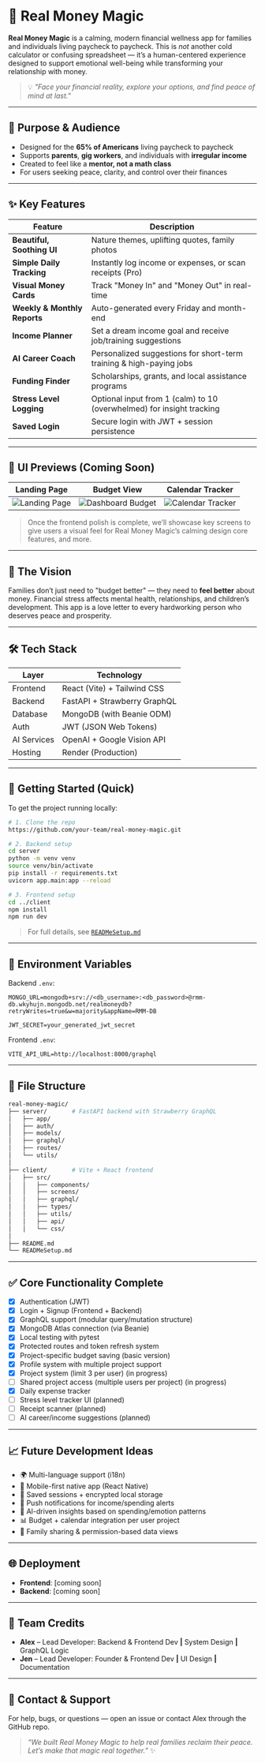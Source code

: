 # 💸 Real Money Magic

**Real Money Magic** is a calming, modern financial wellness app for families and individuals living paycheck to paycheck. This is *not* another cold calculator or confusing spreadsheet — it’s a human-centered experience designed to support emotional well-being while transforming your relationship with money.

> 💡 *"Face your financial reality, explore your options, and find peace of mind at last."*

---

## 🎯 Purpose & Audience

- Designed for the **65% of Americans** living paycheck to paycheck
- Supports **parents**, **gig workers**, and individuals with **irregular income**
- Created to feel like a **mentor, not a math class**
- For users seeking peace, clarity, and control over their finances

---

## ✨ Key Features

| Feature                    | Description                                                                 |
|---------------------------|-----------------------------------------------------------------------------|
| **Beautiful, Soothing UI**| Nature themes, uplifting quotes, family photos                              |
| **Simple Daily Tracking** | Instantly log income or expenses, or scan receipts (Pro)                    |
| **Visual Money Cards**    | Track "Money In" and "Money Out" in real-time                              |
| **Weekly & Monthly Reports** | Auto-generated every Friday and month-end                                |
| **Income Planner**        | Set a dream income goal and receive job/training suggestions                |
| **AI Career Coach**       | Personalized suggestions for short-term training & high-paying jobs         |
| **Funding Finder**        | Scholarships, grants, and local assistance programs                         |
| **Stress Level Logging**  | Optional input from 1 (calm) to 10 (overwhelmed) for insight tracking       |
| **Saved Login**           | Secure login with JWT + session persistence                                |

---

## 📸 UI Previews (Coming Soon)

| Landing Page | Budget View | Calendar Tracker |
|----------------|-------------|------------------|
| ![Landing Page](./assets/Lanading.png) | ![Dashboard Budget](./assets/Profile.png) | ![Calendar Tracker](./assets/recurring%20paymentsandmonth.png) |

> Once the frontend polish is complete, we’ll showcase key screens to give users a visual feel for Real Money Magic’s calming design core features, and more.

---

## 🧠 The Vision

Families don’t just need to "budget better" — they need to **feel better** about money. Financial stress affects mental health, relationships, and children’s development. This app is a love letter to every hardworking person who deserves peace and prosperity.

---

## 🛠️ Tech Stack

| Layer       | Technology                     |
|-------------|----------------------------------|
| Frontend    | React (Vite) + Tailwind CSS     |
| Backend     | FastAPI + Strawberry GraphQL    |
| Database    | MongoDB (with Beanie ODM)       |
| Auth        | JWT (JSON Web Tokens)           |
| AI Services | OpenAI + Google Vision API      |
| Hosting     | Render (Production)             |

---

## 🚀 Getting Started (Quick)

To get the project running locally:

```bash
# 1. Clone the repo
https://github.com/your-team/real-money-magic.git

# 2. Backend setup
cd server
python -m venv venv
source venv/bin/activate
pip install -r requirements.txt
uvicorn app.main:app --reload

# 3. Frontend setup
cd ../client
npm install
npm run dev
```

> For full details, see [`READMeSetup.md`](./READMeSetup.md)

---

## 🔐 Environment Variables

Backend `.env`:
```env
MONGO_URL=mongodb+srv://<db_username>:<db_password>@rmm-db.wkyhujn.mongodb.net/realmoneydb?retryWrites=true&w=majority&appName=RMM-DB

JWT_SECRET=your_generated_jwt_secret
```

Frontend `.env`:
```env
VITE_API_URL=http://localhost:8000/graphql
```

---

## 📂 File Structure

```bash
real-money-magic/
├── server/       # FastAPI backend with Strawberry GraphQL
│   ├── app/
│   ├── auth/
│   ├── models/
│   ├── graphql/
│   ├── routes/
│   └── utils/
│
├── client/       # Vite + React frontend
│   ├── src/
│   │   ├── components/
│   │   ├── screens/
│   │   ├── graphql/
│   │   ├── types/
│   │   ├── utils/
│   │   ├── api/
│   │   └── css/
│
├── README.md
└── READMeSetup.md
```

---

## ✅ Core Functionality Complete

- [x] Authentication (JWT)
- [x] Login + Signup (Frontend + Backend)
- [x] GraphQL support (modular query/mutation structure)
- [x] MongoDB Atlas connection (via Beanie)
- [x] Local testing with pytest
- [x] Protected routes and token refresh system
- [x] Project-specific budget saving (basic version)
- [x] Profile system with multiple project support
- [x] Project system (limit 3 per user) (in progress)
- [ ] Shared project access (multiple users per project) (in progress)
- [x] Daily expense tracker
- [ ] Stress level tracker UI (planned)
- [ ] Receipt scanner (planned)
- [ ] AI career/income suggestions (planned)

---

## 📈 Future Development Ideas

- 🌍 Multi-language support (i18n)
- 📱 Mobile-first native app (React Native)
- 💾 Saved sessions + encrypted local storage
- 🔔 Push notifications for income/spending alerts
- 🧠 AI-driven insights based on spending/emotion patterns
- 📊 Budget + calendar integration per user project
- 💬 Family sharing & permission-based data views

---

## 🌐 Deployment

- **Frontend**: [coming soon]
- **Backend**: [coming soon]


---

## 🙌 Team Credits

- **Alex** – Lead Developer: Backend & Frontend Dev **|** System Design **|** GraphQL Logic
- **Jen** – Lead Developer: Founder & Frontend Dev **|** UI Design **|** Documentation

---

## 💬 Contact & Support

For help, bugs, or questions — open an issue or contact Alex through the GitHub repo.

> *“We built Real Money Magic to help real families reclaim their peace. Let’s make that magic real together.”* ✨

